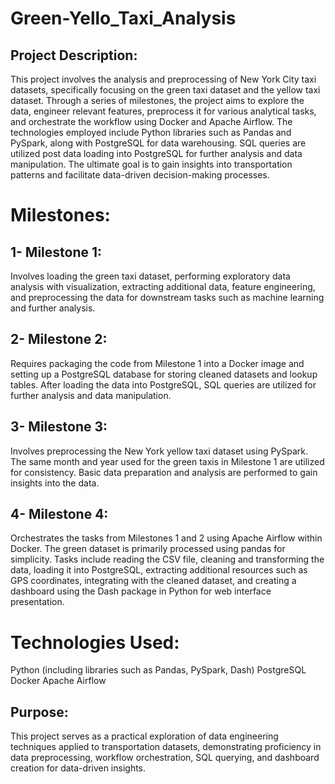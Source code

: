 # Green-Yello_Taxi_Analysis
## Project Description:
This project involves the analysis and preprocessing of New York City taxi datasets, specifically focusing on the green taxi dataset and the yellow taxi dataset. Through a series of milestones, the project aims to explore the data, engineer relevant features, preprocess it for various analytical tasks, and orchestrate the workflow using Docker and Apache Airflow. The technologies employed include Python libraries such as Pandas and PySpark, along with PostgreSQL for data warehousing. SQL queries are utilized post data loading into PostgreSQL for further analysis and data manipulation. The ultimate goal is to gain insights into transportation patterns and facilitate data-driven decision-making processes.

# Milestones:

## 1- Milestone 1:
Involves loading the green taxi dataset, performing exploratory data analysis with visualization, extracting additional data, feature engineering, and preprocessing the data for downstream tasks such as machine learning and further analysis.

## 2- Milestone 2:
Requires packaging the code from Milestone 1 into a Docker image and setting up a PostgreSQL database for storing cleaned datasets and lookup tables. After loading the data into PostgreSQL, SQL queries are utilized for further analysis and data manipulation.

## 3- Milestone 3:
Involves preprocessing the New York yellow taxi dataset using PySpark. The same month and year used for the green taxis in Milestone 1 are utilized for consistency. Basic data preparation and analysis are performed to gain insights into the data.

## 4- Milestone 4:
Orchestrates the tasks from Milestones 1 and 2 using Apache Airflow within Docker. The green dataset is primarily processed using pandas for simplicity. Tasks include reading the CSV file, cleaning and transforming the data, loading it into PostgreSQL, extracting additional resources such as GPS coordinates, integrating with the cleaned dataset, and creating a dashboard using the Dash package in Python for web interface presentation.

# Technologies Used:
Python (including libraries such as Pandas, PySpark, Dash)
PostgreSQL
Docker
Apache Airflow

## Purpose:
This project serves as a practical exploration of data engineering techniques applied to transportation datasets, demonstrating proficiency in data preprocessing, workflow orchestration, SQL querying, and dashboard creation for data-driven insights.
